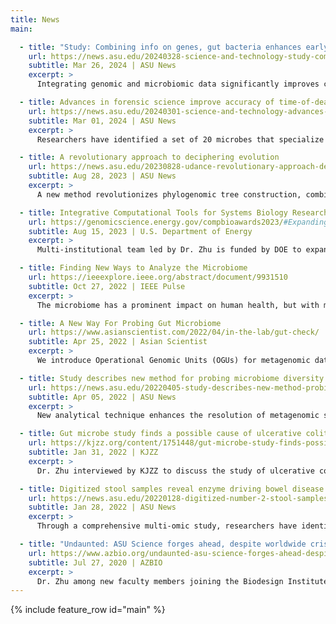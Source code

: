 ```yaml
---
title: News
main:

  - title: "Study: Combining info on genes, gut bacteria enhances early disease detection"
    url: https://news.asu.edu/20240328-science-and-technology-study-combining-info-genes-gut-bacteria-enhances-early-disease
    subtitle: Mar 26, 2024 | ASU News
    excerpt: >
      Integrating genomic and microbiomic data significantly improves chronic disease-risk predictions over traditional methods. This research utilizes a multi-omic approach for deeper insights into disease mechanisms.

  - title: Advances in forensic science improve accuracy of time-of-death estimates
    url: https://news.asu.edu/20240301-science-and-technology-advances-forensic-science-improve-accuracy-time-death-estimates
    subtitle: Mar 01, 2024 | ASU News
    excerpt: >
      Researchers have identified a set of 20 microbes that specialize in decomposing human flesh, offering precise time-of-death estimates in forensic science, regardless of environmental conditions.

  - title: A revolutionary approach to deciphering evolution
    url: https://news.asu.edu/20230828-udance-revolutionary-approach-deciphering-evolution
    subtitle: Aug 28, 2023 | ASU News
    excerpt: >
      A new method revolutionizes phylogenomic tree construction, combining divide-and-conquer strategies with high computing power to integrate and refine vast genetic data, enhancing evolutionary relationship accuracy.

  - title: Integrative Computational Tools for Systems Biology Research
    url: https://genomicscience.energy.gov/compbioawards2023/#Expanding
    subtitle: Aug 15, 2023 | U.S. Department of Energy
    excerpt: >
      Multi-institutional team led by Dr. Zhu is funded by DOE to expand Python library [scikit-bio](https://scikit.bio) for efficient multiomic data integration and complex community modeling.

  - title: Finding New Ways to Analyze the Microbiome
    url: https://ieeexplore.ieee.org/abstract/document/9931510
    subtitle: Oct 27, 2022 | IEEE Pulse
    excerpt: >
      The microbiome has a prominent impact on human health, but with microbiomes each comprising trillions of microorganisms such as bacteria, viruses, protozoa, and fungi, and microbes differing from one person to another, much is left to learn.

  - title: A New Way For Probing Gut Microbiome
    url: https://www.asianscientist.com/2022/04/in-the-lab/gut-check/
    subtitle: Apr 25, 2022 | Asian Scientist
    excerpt: >
      We introduce Operational Genomic Units (OGUs) for metagenomic data analysis. The approach allows finer differentiation of DNA sequences, improving upon older methods that rely solely on taxonomic classification. This advancement grants better understanding of microbiomes' role in human health.

  - title: Study describes new method for probing microbiome diversity
    url: https://news.asu.edu/20220405-study-describes-new-method-probing-bewildering-diversity-microbiome
    subtitle: Apr 05, 2022 | ASU News
    excerpt: >
      New analytical technique enhances the resolution of metagenomic sequencing for microbiome analysis. This approach bypasses traditional taxonomy, focusing instead on direct genome alignment for sharper microbial identification and improved biological insights.

  - title: Gut microbe study finds a possible cause of ulcerative colitis
    url: https://kjzz.org/content/1751448/gut-microbe-study-finds-possible-cause-ulcerative-colitis
    subtitle: Jan 31, 2022 | KJZZ
    excerpt: >
      Dr. Zhu interviewed by KJZZ to discuss the study of ulcerative colitis gut microbiomes. [Listen](https://media.kjzz.org/s3fs-public/Ulcerative_Colitis_Bacteria_-_WEB.mp3?uuid=66228a5936ad0){: .btn .btn--info}

  - title: Digitized stool samples reveal enzyme driving bowel disease
    url: https://news.asu.edu/20220128-digitized-number-2-stool-samples-reveal-enzyme-driving-bowel-disease
    subtitle: Jan 28, 2022 | ASU News
    excerpt: >
      Through a comprehensive multi-omic study, researchers have identified a specific microbe, _Bacteroides vulgatus_, which produces proteases that contribute to ulcerative colitis, offering new potential drug targets for the disease.

  - title: "Undaunted: ASU Science forges ahead, despite worldwide crisis"
    url: https://www.azbio.org/undaunted-asu-science-forges-ahead-despite-worldwide-crisis
    subtitle: Jul 27, 2020 | AZBIO
    excerpt: >
      Dr. Zhu among new faculty members joining the Biodesign Institute at Arizona State University.
---
```


{% include feature_row id="main" %}